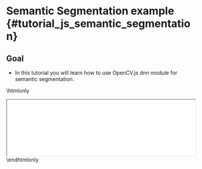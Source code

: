 Semantic Segmentation example {#tutorial_js_semantic_segmentation}
=======================================

Goal
----

- In this tutorial you will learn how to use OpenCV.js dnn module for semantic segmentation.

\htmlonly
<iframe src="../../js_semantic_segmentation.html" width="100%"
        onload="this.style.height=this.contentDocument.body.scrollHeight +'px';">
</iframe>
\endhtmlonly